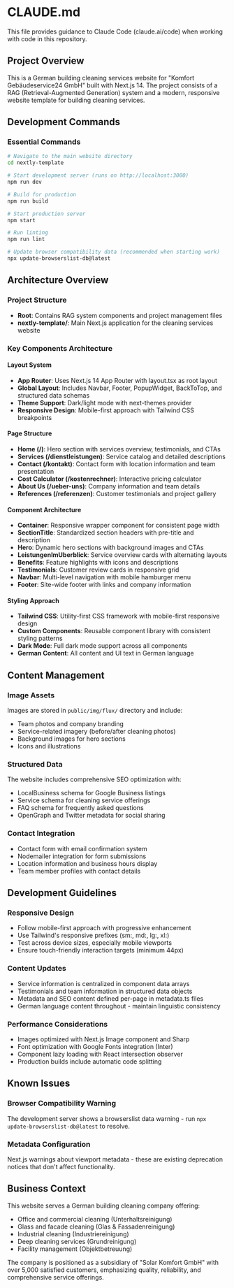# CLAUDE.md

This file provides guidance to Claude Code (claude.ai/code) when working with code in this repository.

## Project Overview

This is a German building cleaning services website for "Komfort Gebäudeservice24 GmbH" built with Next.js 14. The project consists of a RAG (Retrieval-Augmented Generation) system and a modern, responsive website template for building cleaning services.

## Development Commands

### Essential Commands
```bash
# Navigate to the main website directory
cd nextly-template

# Start development server (runs on http://localhost:3000)
npm run dev

# Build for production
npm run build

# Start production server
npm start

# Run linting
npm run lint

# Update browser compatibility data (recommended when starting work)
npx update-browserslist-db@latest
```

## Architecture Overview

### Project Structure
- **Root**: Contains RAG system components and project management files
- **nextly-template/**: Main Next.js application for the cleaning services website

### Key Components Architecture

#### Layout System
- **App Router**: Uses Next.js 14 App Router with layout.tsx as root layout
- **Global Layout**: Includes Navbar, Footer, PopupWidget, BackToTop, and structured data schemas
- **Theme Support**: Dark/light mode with next-themes provider
- **Responsive Design**: Mobile-first approach with Tailwind CSS breakpoints

#### Page Structure
- **Home (/)**: Hero section with services overview, testimonials, and CTAs
- **Services (/dienstleistungen)**: Service catalog and detailed descriptions  
- **Contact (/kontakt)**: Contact form with location information and team presentation
- **Cost Calculator (/kostenrechner)**: Interactive pricing calculator
- **About Us (/ueber-uns)**: Company information and team details
- **References (/referenzen)**: Customer testimonials and project gallery

#### Component Architecture
- **Container**: Responsive wrapper component for consistent page width
- **SectionTitle**: Standardized section headers with pre-title and description
- **Hero**: Dynamic hero sections with background images and CTAs
- **LeistungenImUberblick**: Service overview cards with alternating layouts
- **Benefits**: Feature highlights with icons and descriptions
- **Testimonials**: Customer review cards in responsive grid
- **Navbar**: Multi-level navigation with mobile hamburger menu
- **Footer**: Site-wide footer with links and company information

#### Styling Approach
- **Tailwind CSS**: Utility-first CSS framework with mobile-first responsive design
- **Custom Components**: Reusable component library with consistent styling patterns
- **Dark Mode**: Full dark mode support across all components
- **German Content**: All content and UI text in German language

## Content Management

### Image Assets
Images are stored in `public/img/flux/` directory and include:
- Team photos and company branding
- Service-related imagery (before/after cleaning photos)
- Background images for hero sections
- Icons and illustrations

### Structured Data
The website includes comprehensive SEO optimization with:
- LocalBusiness schema for Google Business listings
- Service schema for cleaning service offerings  
- FAQ schema for frequently asked questions
- OpenGraph and Twitter metadata for social sharing

### Contact Integration
- Contact form with email confirmation system
- Nodemailer integration for form submissions
- Location information and business hours display
- Team member profiles with contact details

## Development Guidelines

### Responsive Design
- Follow mobile-first approach with progressive enhancement
- Use Tailwind's responsive prefixes (sm:, md:, lg:, xl:)
- Test across device sizes, especially mobile viewports
- Ensure touch-friendly interaction targets (minimum 44px)

### Content Updates
- Service information is centralized in component data arrays
- Testimonials and team information in structured data objects
- Metadata and SEO content defined per-page in metadata.ts files
- German language content throughout - maintain linguistic consistency

### Performance Considerations
- Images optimized with Next.js Image component and Sharp
- Font optimization with Google Fonts integration (Inter)
- Component lazy loading with React intersection observer
- Production builds include automatic code splitting

## Known Issues

### Browser Compatibility Warning
The development server shows a browserslist data warning - run `npx update-browserslist-db@latest` to resolve.

### Metadata Configuration
Next.js warnings about viewport metadata - these are existing deprecation notices that don't affect functionality.

## Business Context

This website serves a German building cleaning company offering:
- Office and commercial cleaning (Unterhaltsreinigung)
- Glass and facade cleaning (Glas & Fassadenreinigung)  
- Industrial cleaning (Industriereinigung)
- Deep cleaning services (Grundreinigung)
- Facility management (Objektbetreuung)

The company is positioned as a subsidiary of "Solar Komfort GmbH" with over 5,000 satisfied customers, emphasizing quality, reliability, and comprehensive service offerings.